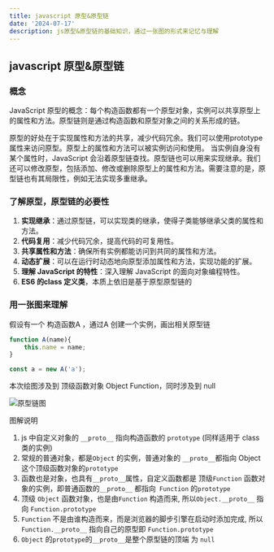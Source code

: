 ```yaml
---
title: javascript 原型&原型链
date: '2024-07-17'
description: js原型&原型链的基础知识，通过一张图的形式来记忆与理解
---
```


## javascript 原型&原型链

### 概念

JavaScript 原型的概念：每个构造函数都有一个原型对象，实例可以共享原型上的属性和方法。原型链则是通过构造函数和原型对象之间的关系形成的链。

原型的好处在于实现属性和方法的共享，减少代码冗余。我们可以使用prototype属性来访问原型。原型上的属性和方法可以被实例访问和使用。 当实例自身没有某个属性时，JavaScript 会沿着原型链查找。原型链也可以用来实现继承。我们还可以修改原型，包括添加、修改或删除原型上的属性和方法。需要注意的是，原型链也有其局限性，例如无法实现多重继承。

### 了解原型，原型链的必要性

1. **实现继承**：通过原型链，可以实现类的继承，使得子类能够继承父类的属性和方法。
2. **代码复用**：减少代码冗余，提高代码的可复用性。
3. **共享属性和方法**：确保所有实例都能访问到共同的属性和方法。
4. **动态扩展**：可以在运行时动态地向原型添加属性和方法，实现功能的扩展。
5. **理解 JavaScript 的特性**：深入理解 JavaScript 的面向对象编程特性。
6. **ES6 的class 定义类**，本质上依旧是基于原型原型链的

### 用一张图来理解

假设有一个 构造函数A ，通过A 创建一个实例，画出相关原型链
```js
function A(name){
	this.name = name;
}

const a = new A('a');
```

本次绘图涉及到 顶级函数对象 Object  Function，同时涉及到 null 

![原型链图](https://front-end-share-1257122416.cos.ap-shanghai.myqcloud.com/cgy/upic/iDwlqR.jpg)

图解说明

1. js 中自定义对象的 `__proto__` 指向构造函数的 `prototype` (同样适用于 class 类的实例)
2. 常规的普通对象，都是`Object` 的实例，普通对象的 `__proto__`都指向 Object 这个顶级函数对象的`prototype`
3. 函数也是对象，也具有`__proto__`属性，自定义函数都是 顶级`Function` 函数对象的实例，即普通函数的`__proto__` 都指向` Function` 的`prototype`
4. 顶级 `Object` 函数对象，也是由`Function` 构造而来, 所以`Object.__proto__` 指向 `Function.prototype`
5. `Function` 不是由谁构造而来，而是浏览器的脚步引擎在启动时添加完成, 所以 `Function.__proto__` 指向自己的原型即 `Function.prototype`
6. `Object` 的`prototype`的`__proto__`是整个原型链的顶端 为 `null`
